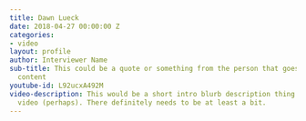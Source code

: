 ```yaml
---
title: Dawn Lueck
date: 2018-04-27 00:00:00 Z
categories:
- video
layout: profile
author: Interviewer Name
sub-title: This could be a quote or something from the person that goes here, more
  content
youtube-id: L92ucxA492M
video-description: This would be a short intro blurb description thing for the above
  video (perhaps). There definitely needs to be at least a bit.
---
```


